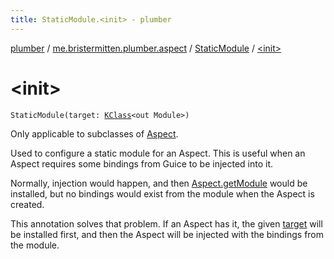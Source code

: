 ```yaml
---
title: StaticModule.<init> - plumber
---
```


[plumber](../../index.html) / [me.bristermitten.plumber.aspect](../index.html) / [StaticModule](index.html) / [&lt;init&gt;](./-init-.html)

# &lt;init&gt;

`StaticModule(target: `[`KClass`](https://kotlinlang.org/api/latest/jvm/stdlib/kotlin.reflect/-k-class/index.html)`<out Module>)`

Only applicable to subclasses of [Aspect](../-aspect/index.html).

Used to configure a static module for an Aspect.
This is useful when an Aspect requires some bindings from Guice to be injected into it.

Normally, injection would happen, and then [Aspect.getModule](../-aspect/get-module.html) would be installed,
but no bindings would exist from the module when the Aspect is created.

This annotation solves that problem.
If an Aspect has it, the given [target](target.html) will be installed first,
and then the Aspect will be injected with the bindings from the module.

